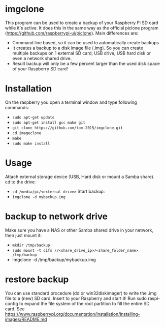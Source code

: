 # imgclone
This program can be used to create a backup of your Raspberry Pi SD card while it's active. It does this in the same way as the official piclone program (https://github.com/raspberrypi-ui/piclone).
Main differences are:
* Command line based, so it can be used to automatically create backups
* It creates a backup to a disk image file (.img). So you can create multiple backups on 1 external SD card, USB drive, USB hard disk or even a network shared drive.
* Result backup will only be a few percent larger than the used disk space of your Raspberry SD card!

# Installation
On the raspberry you open a terminal window and type following commands:
* `sudo apt-get update`
* `sudo apt-get install gcc make git`
* `git clone https://github.com/tom-2015/imgclone.git`
* `cd imageclone`
* `make`
* `sudo make install`

# Usage
Attach external storage device (USB, Hard disk or mount a Samba share). cd to the drive:
* `cd /media/pi/<external drive>`
Start backup:
* `imgclone -d mybackup.img`

# backup to network drive
Make sure you have a NAS or other Samba shared drive in your network, then just mount it:
* `mkdir /tmp/backup`
* `sudo mount -t cifs //<share_drive_ip>/<share_folder_name> /tmp/backup`
* imgclone -d /tmp/backup/mybackup.img

# restore backup
You can use standard procedure (dd or win32diskimager) to write the .img file to a (new) SD card.
Insert to your Raspberry and start it! Run sudo raspi-config to expand the file system of the root partition to fill the entire SD card.
See https://www.raspberrypi.org/documentation/installation/installing-images/README.md
